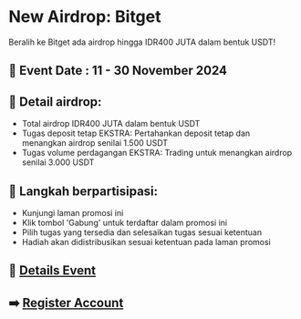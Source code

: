 # New Airdrop: Bitget 
Beralih ke Bitget ada airdrop hingga IDR400 JUTA dalam bentuk USDT!

## 📆 Event Date : 11 - 30 November 2024

## 📖 Detail airdrop:
- Total airdrop IDR400 JUTA dalam bentuk USDT
- Tugas deposit tetap EKSTRA: Pertahankan deposit tetap dan menangkan airdrop senilai 1.500 USDT
- Tugas volume perdagangan EKSTRA: Trading untuk menangkan airdrop senilai 3.000 USDT

## 📌 Langkah berpartisipasi:
- Kunjungi laman promosi ini
- Klik tombol 'Gabung' untuk terdaftar dalam promosi ini
- Pilih tugas yang tersedia dan selesaikan tugas sesuai ketentuan
- Hadiah akan didistribusikan sesuai ketentuan pada laman promosi

## 📖 [Details Event](https://www.bitgetapp.com/id/events/activities/52cab63288475e70969e1847c4cf3377?color=white)

## ➡️ [Register Account](https://partner.bitgetapp.com/bg/Z7W768)
